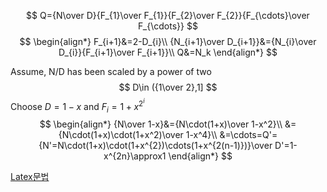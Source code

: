 $$
Q={N\over D}{F_{1}\over F_{1}}{F_{2}\over F_{2}}{F_{\cdots}\over F_{\cdots}}
$$
$$
\begin{align*}
F_{i+1}&=2-D_{i}\\
{N_{i+1}\over D_{i+1}}&={N_{i}\over D_{i}}{F_{i+1}\over F_{i+1}}\\
Q&=N_k
\end{align*}
$$

Assume, N/D has been scaled by a power of two
$$
D\in ({1\over 2},1]
$$
Choose $D=1-x$ and $F_{i}=1+x^{2^{i}}$
$$
\begin{align*}
{N\over 1-x}&={N\cdot(1+x)\over 1-x^2}\\
&={N\cdot(1+x)\cdot(1+x^2)\over 1-x^4}\\
&=\cdots=Q'={N'=N\cdot(1+x)\cdot(1+x^{2})\cdots(1+x^{2(n-1)})}\over D'=1-x^{2n}\approx1
\end{align*}
$$





[Latex문법](https://ko.wikipedia.org/wiki/%EC%9C%84%ED%82%A4%EB%B0%B1%EA%B3%BC:TeX_%EB%AC%B8%EB%B2%95)
